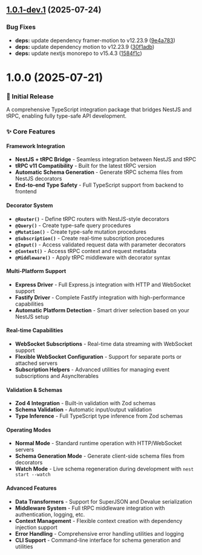 ## [1.0.1-dev.1](https://github.com/nexica/nestjs-trpc/compare/1.0.0...1.0.1-dev.1) (2025-07-24)


### Bug Fixes

* **deps:** update dependency framer-motion to v12.23.9 ([9e4a783](https://github.com/nexica/nestjs-trpc/commit/9e4a783ae9cb8e3c371711910a6babf94edd341d))
* **deps:** update dependency motion to v12.23.9 ([30f1adb](https://github.com/nexica/nestjs-trpc/commit/30f1adb63629f31b631b5eededfb3bcfb80ff1fc))
* **deps:** update nextjs monorepo to v15.4.3 ([1584f1c](https://github.com/nexica/nestjs-trpc/commit/1584f1cbe41793f7d0f0e0670d12a8d28b700bc9))

# 1.0.0 (2025-07-21)

### 🎉 Initial Release

A comprehensive TypeScript integration package that bridges NestJS and tRPC, enabling fully type-safe API development.

### ✨ Core Features

#### **Framework Integration**
- **NestJS + tRPC Bridge** - Seamless integration between NestJS and tRPC
- **tRPC v11 Compatibility** - Built for the latest tRPC version
- **Automatic Schema Generation** - Generate tRPC schema files from NestJS decorators
- **End-to-end Type Safety** - Full TypeScript support from backend to frontend

#### **Decorator System**
- **`@Router()`** - Define tRPC routers with NestJS-style decorators
- **`@Query()`** - Create type-safe query procedures
- **`@Mutation()`** - Create type-safe mutation procedures  
- **`@Subscription()`** - Create real-time subscription procedures
- **`@Input()`** - Access validated request data with parameter decorators
- **`@Context()`** - Access tRPC context and request metadata
- **`@Middleware()`** - Apply tRPC middleware with decorator syntax

#### **Multi-Platform Support**
- **Express Driver** - Full Express.js integration with HTTP and WebSocket support
- **Fastify Driver** - Complete Fastify integration with high-performance capabilities
- **Automatic Platform Detection** - Smart driver selection based on your NestJS setup

#### **Real-time Capabilities**
- **WebSocket Subscriptions** - Real-time data streaming with WebSocket support
- **Flexible WebSocket Configuration** - Support for separate ports or attached servers
- **Subscription Helpers** - Advanced utilities for managing event subscriptions and AsyncIterables

#### **Validation & Schemas**
- **Zod 4 Integration** - Built-in validation with Zod schemas
- **Schema Validation** - Automatic input/output validation
- **Type Inference** - Full TypeScript type inference from Zod schemas

#### **Operating Modes**
- **Normal Mode** - Standard runtime operation with HTTP/WebSocket servers
- **Schema Generation Mode** - Generate client-side schema files from decorators
- **Watch Mode** - Live schema regeneration during development with `nest start --watch`

#### **Advanced Features**
- **Data Transformers** - Support for SuperJSON and Devalue serialization
- **Middleware System** - Full tRPC middleware integration with authentication, logging, etc.
- **Context Management** - Flexible context creation with dependency injection support
- **Error Handling** - Comprehensive error handling utilities and logging
- **CLI Support** - Command-line interface for schema generation and utilities
